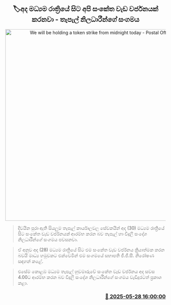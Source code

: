 <p align='center'><b><h2 align='center' title='We will be holding a token strike from midnight today - Postal Officers' Association'>🏷අද මධ්‍යම රාත්‍රියේ සිට අපි සංකේත වැඩ වර්ජනයක් කරනවා - තැපැල් නිලධාරීන්ගේ සංගමය</h2></b></p>
<p align='center'><img src='https://helakuru.sgp1.cdn.digitaloceanspaces.com/esana/images/lib/post-workers.jpg' width='600' alt='We will be holding a token strike from midnight today - Postal Officers' Association'></p>

> දිවයින පුරා ඇති සියලුම තැපැල් කාර්යාලවල සේවකයින් අද (30) මධ්‍යම රාත්‍රියේ සිට සංකේත වැඩ වර්ජනයක් ආරම්භ කරන බව තැපැල් හා විදුලි සංදේශ නිලධාරීන්ගේ සංගමය පවසනවා.

> ඒ අනුව අද (28) මධ්‍යම රාත්‍රියේ සිට එම සංකේත වැඩ වර්ජනය ක්‍රියාත්මක කරන බවයි මාධ්‍ය හමුවකට එක්වෙමින් එම සංගමයේ සභාපති ජී.ජී.සී. නිරෝෂණ සඳහන් කළේ.

> එසේම කොළඹ මධ්‍යම තැපැල් හුවමාරුවේ සංකේත වැඩ වර්ජනය අද සවස 4.00ට ආරම්භ කරන බව විදුලි සංදේශ නිලධාරීන්ගේ සංගමය වැඩිදුරටත් ප්‍රක‍ාශ කළා.



<h3 align='right'><a href='https://www.helakuru.lk/esana/p/110495/'>📅 2025-05-28 16:00:00</a></h3>
